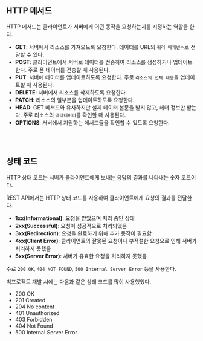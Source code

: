 HTTP 메서드
---
HTTP 메서드는 클라이언트가 서버에게 어떤 동작을 요청하는지를 지정하는 역할을 한다.

- **GET**: 서버에서 리소스를 가져오도록 요청한다. 데이터를 URL의 ``쿼리 매개변수``로 전달할 수 있다.
- **POST**: 클라이언트에서 서버로 데이터를 전송하여 리소스를 생성하거나 업데이트한다. 주로 폼 데이터를 전송할 때 사용된다.
- **PUT**: 서버에 데이터를 업데이트하도록 요청한다. 주로 ``리소스의 전체 내용``을 업데이트할 때 사용된다.
- **DELETE**: 서버에서 리소스를 삭제하도록 요청한다.
- **PATCH**: 리소스의 일부분을 업데이트하도록 요청한다.
- **HEAD**: GET 메서드와 유사하지만 실제 데이터 본문을 받지 않고, 헤더 정보만 받는다. 주로 리소스의 ``메타데이터``를 확인할 때 사용된다.
- **OPTIONS**: 서버에서 지원하는 메서드들을 확인할 수 있도록 요청한다.

<br><br>

상태 코드
---
HTTP 상태 코드는 서버가 클라이언트에게 보내는 응답의 결과를 나타내는 숫자 코드이다.

REST API에서는 HTTP 상태 코드를 사용하여 클라이언트에게 요청의 결과를 전달한다.

- **1xx(Informational)**: 요청을 받았으며 처리 중인 상태
- **2xx(Successful)**: 요청이 성공적으로 처리되었음
- **3xx(Redirection)**: 요청을 완료하기 위해 추가 동작이 필요함
- **4xx(Client Error)**: 클라이언트의 잘못된 요청이나 부적절한 요청으로 인해 서버가 처리하지 못했음
- **5xx(Server Error)**: 서버가 유효한 요청을 처리하지 못했음

주로 ``200 OK``, ``404 NOT FOUND``, ``500 Internal Server Error`` 등을 사용한다.

빅프로젝트 개발 시에는 다음과 같은 상태 코드를 많이 사용했었다.
- 200 OK
- 201 Created
- 204 No content
- 401 Unauthorized
- 403 Forbidden
- 404 Not Found
- 500 Internal Server Error
